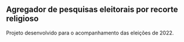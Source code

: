## Agregador de pesquisas eleitorais por recorte religioso

Projeto desenvolvido para o acompanhamento das eleições de 2022.
